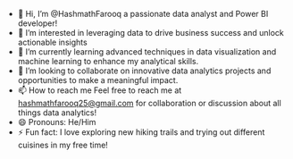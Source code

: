 - 👋 Hi, I’m @HashmathFarooq a passionate data analyst and Power BI developer!
- 👀 I’m interested in leveraging data to drive business success and unlock actionable insights
- 🌱 I’m currently learning advanced techniques in data visualization and machine learning to enhance my analytical skills.
- 💞️ I’m looking to collaborate on innovative data analytics projects and opportunities to make a meaningful impact.
- 📫 How to reach me Feel free to reach me at hashmathfarooq25@gmail.com for collaboration or discussion about all things data analytics!
- 😄 Pronouns: He/Him
- ⚡ Fun fact: I love exploring new hiking trails and trying out different cuisines in my free time!

<!---
HashmathFarooq/HashmathFarooq is a ✨ special ✨ repository because its `README.md` (this file) appears on your GitHub profile.
You can click the Preview link to take a look at your changes.
--->
